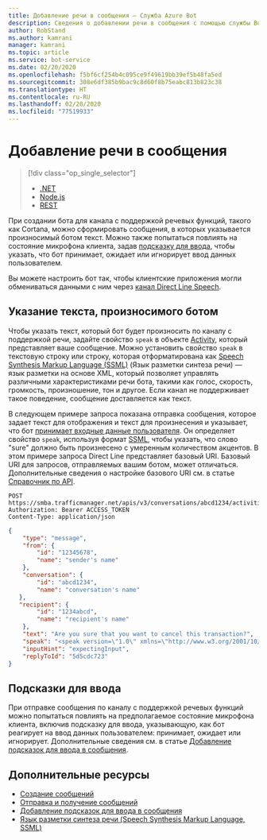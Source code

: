 ```yaml
---
title: Добавление речи в сообщения — Служба Azure Bot
description: Сведения о добавлении речи в сообщения с помощью службы Bot Connector.
author: RobStand
ms.author: kamrani
manager: kamrani
ms.topic: article
ms.service: bot-service
ms.date: 02/20/2020
ms.openlocfilehash: f5bf6cf254b4c095ce9f49619bb39ef5b48fa5ed
ms.sourcegitcommit: 308e6df385b9bac9c8d60f8b75eabc813b823c38
ms.translationtype: HT
ms.contentlocale: ru-RU
ms.lasthandoff: 02/20/2020
ms.locfileid: "77519933"
---
```

# <a name="add-speech-to-messages"></a>Добавление речи в сообщения
> [!div class="op_single_selector"]
> - [.NET](../dotnet/bot-builder-dotnet-text-to-speech.md)
> - [Node.js](../nodejs/bot-builder-nodejs-text-to-speech.md)
> - [REST](../rest-api/bot-framework-rest-connector-text-to-speech.md)

При создании бота для канала с поддержкой речевых функций, такого как Cortana, можно сформировать сообщения, в которых указывается произносимый ботом текст. Можно также попытаться повлиять на состояние микрофона клиента, задав [подсказку для ввода](bot-framework-rest-connector-add-input-hints.md), чтобы указать, что бот принимает, ожидает или игнорирует ввод данных пользователем. 

Вы можете настроить бот так, чтобы клиентские приложения могли обмениваться данными с ним через [канал Direct Line Speech](https://docs.microsoft.com/azure/bot-service/bot-service-channel-connect-directlinespeech?view=azure-bot-service-4.0).

## <a name="specify-text-to-be-spoken-by-your-bot"></a>Указание текста, произносимого ботом

Чтобы указать текст, который бот будет произносить по каналу с поддержкой речи, задайте свойство `speak` в объекте [Activity][Activity], который представляет ваше сообщение. Можно установить свойство `speak` в текстовую строку или строку, которая отформатирована как <a href="https://docs.microsoft.com/azure/cognitive-services/speech-service/speech-synthesis-markup" target="_blank">Speech Synthesis Markup Language (SSML)</a> (Язык разметки синтеза речи) — язык разметки на основе XML, который позволяет управлять различными характеристиками речи бота, такими как голос, скорость, громкость, произношение, тон и другое. Если канал не поддерживает такое поведение, сообщение доставляется как текст.


В следующем примере запроса показана отправка сообщения, которое задает текст для отображения и текст для произнесения и указывает, что бот [принимает входные данные пользователя](bot-framework-rest-connector-add-input-hints.md). Он определяет свойство `speak`, используя формат <a href="https://docs.microsoft.com/azure/cognitive-services/speech-service/speech-synthesis-markup" target="_blank">SSML</a>, чтобы указать, что слово "sure" должно быть произнесено с умеренным количеством акцентов. В этом примере запроса Direct Line представляет базовый URI. Базовый URI для запросов, отправляемых вашим ботом, может отличаться. Дополнительные сведения о настройке базового URI см. в статье [Справочник по API](bot-framework-rest-connector-api-reference.md#base-uri).

```http
POST https://smba.trafficmanager.net/apis/v3/conversations/abcd1234/activities/5d5cdc723
Authorization: Bearer ACCESS_TOKEN
Content-Type: application/json
```

```json
{
    "type": "message",
    "from": {
        "id": "12345678",
        "name": "sender's name"
    },
    "conversation": {
        "id": "abcd1234",
        "name": "conversation's name"
   },
   "recipient": {
        "id": "1234abcd",
        "name": "recipient's name"
    },
    "text": "Are you sure that you want to cancel this transaction?",
    "speak": "<speak version=\"1.0\" xmlns=\"http://www.w3.org/2001/10/synthesis\" xml:lang=\"en-US\">Are you <emphasis level=\"moderate\">sure</emphasis> that you want to cancel this transaction?</speak>",
    "inputHint": "expectingInput",
    "replyToId": "5d5cdc723"
}
```

## <a name="input-hints"></a>Подсказки для ввода

При отправке сообщения по каналу с поддержкой речевых функций можно попытаться повлиять на предполагаемое состояние микрофона клиента, включив подсказку для ввода, указывающую, как бот реагирует на ввод данных пользователем: принимает, ожидает или игнорирует. Дополнительные сведения см. в статье [Добавление подсказок для ввода в сообщения](bot-framework-rest-connector-add-input-hints.md).

## <a name="additional-resources"></a>Дополнительные ресурсы

- [Создание сообщений](bot-framework-rest-connector-create-messages.md)
- [Отправка и получение сообщений](bot-framework-rest-connector-send-and-receive-messages.md)
- [Добавление подсказок для ввода в сообщения](bot-framework-rest-connector-add-input-hints.md)
- <a href="https://docs.microsoft.com/azure/cognitive-services/speech-service/speech-synthesis-markup" target="_blank">Язык разметки синтеза речи (Speech Synthesis Markup Language, SSML)</a>

[Activity]: bot-framework-rest-connector-api-reference.md#activity-object
